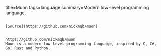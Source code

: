 title=Muon
tags=language
summary=Modern low-level programming language.
~~~~~~

[Source](https://github.com/nickmqb/muon)


https://github.com/nickmqb/muon
Muon is a modern low-level programming language, inspired by C, C#, Go, Rust and Python.
